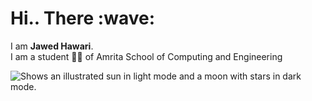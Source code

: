 <h1>Hi.. There :wave: </h1>

<p>I am  <strong>Jawed Hawari</strong>. <br>I am a student 👨‍🎓 of Amrita School of Computing and Engineering </p>
<picture>
<!--   <source media="(prefers-color-scheme: dark)" srcset="https://user-images.githubusercontent.com/25423296/163456776-7f95b81a-f1ed-45f7-b7ab-8fa810d529fa.png">
  <source media="(prefers-color-scheme: light)" srcset="https://user-images.githubusercontent.com/25423296/163456779-a8556205-d0a5-45e2-ac17-42d089e3c3f8.png"> -->
  <img alt="Shows an illustrated sun in light mode and a moon with stars in dark mode." src="https://user-images.githubusercontent.com/25423296/163456776-7f95b81a-f1ed-45f7-b7ab-8fa810d529fa.png">
  <!--https://w0.peakpx.com/wallpaper/1021/487/HD-wallpaper-technology-code-programming-programmer.jpg>
</picture>

